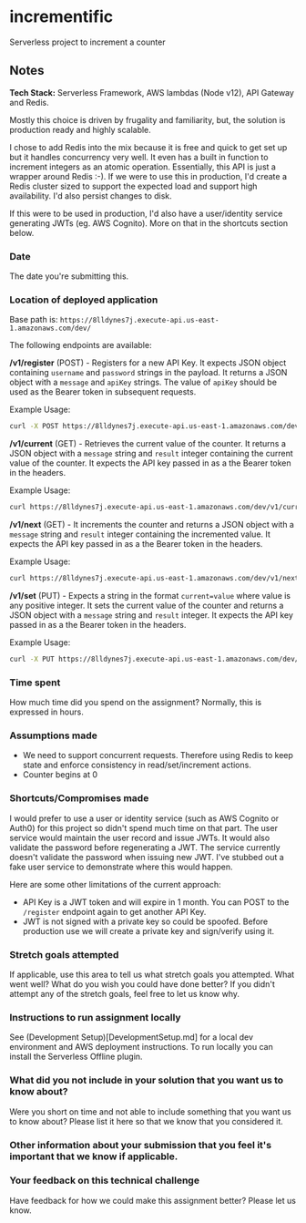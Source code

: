 # incrementific
Serverless project to increment a counter

## Notes
**Tech Stack:** Serverless Framework, AWS lambdas (Node v12), API Gateway and Redis.

Mostly this choice is driven by frugality and familiarity, but, the solution is production ready and highly scalable.

I chose to add Redis into the mix because it is free and quick to get set up but it handles concurrency very well. It even has a built in function to increment integers as an atomic operation. Essentially, this API is just a wrapper around Redis :-). If we were to use this in production, I'd create a Redis cluster sized to support the expected load and support high availability. I'd also persist changes to disk.

If this were to be used in production, I'd also have a user/identity service generating JWTs (eg. AWS Cognito). More on that in the shortcuts section below.

### Date
The date you're submitting this.

### Location of deployed application
Base path is: `https://8lldynes7j.execute-api.us-east-1.amazonaws.com/dev/`

The following endpoints are available:

**/v1/register** (POST) - Registers for a new API Key. It expects JSON object containing `username` and `password` strings in the payload.
It returns a JSON object with a `message` and `apiKey` strings. The value of `apiKey` should be used as the Bearer token in subsequent requests.

Example Usage:
```bash
curl -X POST https://8lldynes7j.execute-api.us-east-1.amazonaws.com/dev/v1/register --data '{"username":"moose@mailinator.com", "password":"abc213"}'
```

**/v1/current** (GET) - Retrieves the current value of the counter. It returns a JSON object with a `message` string and `result` integer containing the current value of the counter. It expects the API key passed in as a the Bearer token in the headers.

Example Usage:
```bash
curl https://8lldynes7j.execute-api.us-east-1.amazonaws.com/dev/v1/current -H 'Authorization: Bearer eyJh....'
```

**/v1/next** (GET) - It increments the counter and returns a JSON object with a `message` string and `result` integer containing the incremented value. It expects the API key passed in as a the Bearer token in the headers.

Example Usage:
```bash
curl https://8lldynes7j.execute-api.us-east-1.amazonaws.com/dev/v1/next -H 'Authorization: Bearer eyJh....'
```

**/v1/set** (PUT) - Expects a string in the format `current=value` where value is any positive integer. It sets the current value of the counter and returns a JSON object with a `message` string and `result` integer. It expects the API key passed in as a the Bearer token in the headers.

Example Usage:
```bash
curl -X PUT https://8lldynes7j.execute-api.us-east-1.amazonaws.com/dev/v1/set -H 'Authorization: Bearer eyJh....' --data 'current=1000'
```

### Time spent
How much time did you spend on the assignment? Normally, this is expressed in hours.

### Assumptions made
- We need to support concurrent requests. Therefore using Redis to keep state and enforce consistency in read/set/increment actions.
- Counter begins at 0

### Shortcuts/Compromises made
I would prefer to use a user or identity service (such as AWS Cognito or Auth0) for this project so didn't spend much time on that part.
The user service would maintain the user record and issue JWTs. It would also validate the password before regenerating a JWT. The service currently doesn't validate the password when issuing new JWT. I've stubbed out a fake user service to demonstrate where this would happen.

Here are some other limitations of the current approach:
- API Key is a JWT token and will expire in 1 month. You can POST to the `/register` endpoint again to get another API Key.
- JWT is not signed with a private key so could be spoofed. Before production use we will create a private key and sign/verify using it.

### Stretch goals attempted
If applicable, use this area to tell us what stretch goals you attempted. What went well? What do you wish you
could have done better? If you didn't attempt any of the stretch goals, feel free to let us know why.

### Instructions to run assignment locally
See (Development Setup)[DevelopmentSetup.md] for a local dev environment and AWS deployment instructions. To run locally you can install the Serverless Offline plugin.

### What did you not include in your solution that you want us to know about?
Were you short on time and not able to include something that you want us to know
about? Please list it here so that we know that you considered it.

### Other information about your submission that you feel it's important that we know if applicable.

### Your feedback on this technical challenge
Have feedback for how we could make this assignment better? Please let us know.


